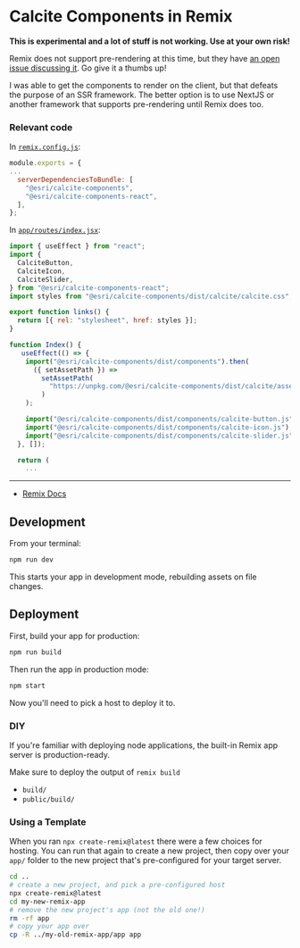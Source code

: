 # Calcite Components in Remix

**This is experimental and a lot of stuff is not working. Use at your own risk!**

Remix does not support pre-rendering at this time, but they have [an open issue discussing it](https://github.com/remix-run/remix/issues/179). Go give it a thumbs up!

I was able to get the components to render on the client, but that defeats the purpose of an SSR framework. The better option is to use NextJS or another framework that supports pre-rendering until Remix does too.

### Relevant code

In [`remix.config.js`](https://github.com/benelan/stencil-remix/blob/fix/remix.config.js):

```js
module.exports = {
...
  serverDependenciesToBundle: [
    "@esri/calcite-components",
    "@esri/calcite-components-react",
  ],
};
```
In [`app/routes/index.jsx`](https://github.com/benelan/stencil-remix/blob/fix/app/routes/index.jsx):

```jsx
import { useEffect } from "react";
import {
  CalciteButton,
  CalciteIcon,
  CalciteSlider,
} from "@esri/calcite-components-react";
import styles from "@esri/calcite-components/dist/calcite/calcite.css";

export function links() {
  return [{ rel: "stylesheet", href: styles }];
}

function Index() {
   useEffect(() => {
    import("@esri/calcite-components/dist/components").then(
      ({ setAssetPath }) =>
        setAssetPath(
          "https://unpkg.com/@esri/calcite-components/dist/calcite/assets"
        )
    );

    import("@esri/calcite-components/dist/components/calcite-button.js");
    import("@esri/calcite-components/dist/components/calcite-icon.js");
    import("@esri/calcite-components/dist/components/calcite-slider.js");
  }, []);

  return (
    ...
```

---


- [Remix Docs](https://remix.run/docs)

## Development

From your terminal:

```sh
npm run dev
```

This starts your app in development mode, rebuilding assets on file changes.

## Deployment

First, build your app for production:

```sh
npm run build
```

Then run the app in production mode:

```sh
npm start
```

Now you'll need to pick a host to deploy it to.

### DIY

If you're familiar with deploying node applications, the built-in Remix app server is production-ready.

Make sure to deploy the output of `remix build`

- `build/`
- `public/build/`

### Using a Template

When you ran `npx create-remix@latest` there were a few choices for hosting. You can run that again to create a new project, then copy over your `app/` folder to the new project that's pre-configured for your target server.

```sh
cd ..
# create a new project, and pick a pre-configured host
npx create-remix@latest
cd my-new-remix-app
# remove the new project's app (not the old one!)
rm -rf app
# copy your app over
cp -R ../my-old-remix-app/app app
```
